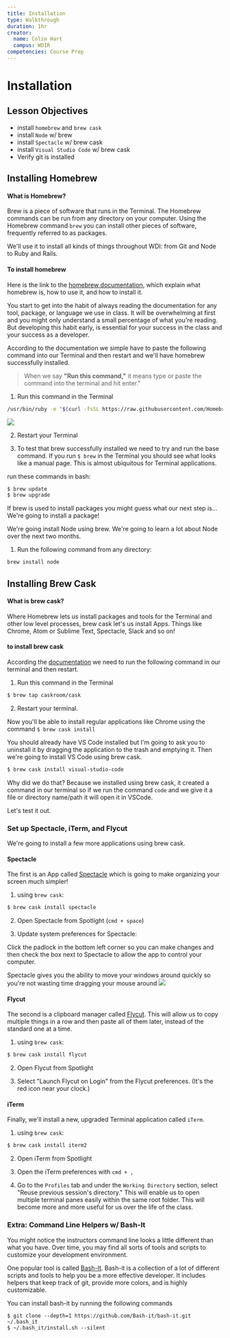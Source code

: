 ```yaml
---
title: Installation
type: Walkthrough
duration: 1hr
creator:
  name: Colin Hart
  campus: WDIR
competencies: Course Prep
---
```


# Installation

## Lesson Objectives

- install `homebrew` and `brew cask`
- install `Node` w/ brew
- install `Spectacle` w/ brew cask
- install `Visual Studio Code` w/ brew cask
- Verify git is installed


## Installing Homebrew
#### What is Homebrew?

Brew is a piece of software that runs in the Terminal. The Homebrew commands can be run from any directory on your computer. Using the Homebrew command `brew` you can install other pieces of software, frequently referred to as packages.

We'll use it to install all kinds of things throughout WDI: from Git and Node to Ruby and Rails.


#### To install homebrew

Here is the link to the [homebrew documentation](http://brew.sh/), which explain what homebrew is, how to use it, and how to install it.

You start to get into the habit of always reading the documentation for any tool, package, or language we use in class. It will be overwhelming at first and you might only understand a small percentage of what you're reading. But developing this habit early, is essential for your success in the class and your success as a developer.


According to the documentation we simple have to paste the following command into our Terminal and then restart and we'll have homebrew successfully installed.

> When we say **"Run this command,"** it means type or paste the command into the terminal and hit enter."

1. Run this command in the Terminal

  ```bash
  /usr/bin/ruby -e "$(curl -fsSL https://raw.githubusercontent.com/Homebrew/install/master/install)"
  ```

  ![](.md_resources/brew_install.gif)

2. Restart your Terminal

3. To test that brew successfully installed we need to try and run the base command. If you run `$ brew` in the Terminal you should see what looks like a manual page. This is almost ubiquitous for Terminal applications.

  run these commands in bash:

  ```bash
  $ brew update
  $ brew upgrade
  ```

If brew is used to install packages you might guess what our next step is... We're going to install a package!

We're going install Node using brew. We're going to learn a lot about Node over the next two months.

1. Run the following command from any directory:

  ```bash
  brew install node
  ```

## Installing Brew Cask
#### What is brew cask?

Where Homebrew lets us install packages and tools for the Terminal and other low level processes, brew cask let's us install Apps. Things like Chrome, Atom or Sublime Text, Spectacle, Slack and so on!


#### to install brew cask

According the [documentation](https://caskroom.github.io/) we need to run the following command in our terminal and then restart.

1. Run this command in the Terminal

  ```bash
  $ brew tap caskroom/cask
  ```

2. Restart your terminal.

Now you'll be able to install regular applications like Chrome using the command `$ brew cask install`

You should already have VS Code installed but I'm going to ask you to uninstall it by dragging the application to the trash and emptying it. Then we're going to install VS Code using brew cask.

```bash
$ brew cask install visual-studio-code
```

Why did we do that? Because we installed using brew cask, it created a command in our terminal so if we run the command `code` and we give it a file or directory name/path it will open it in VSCode.

Let's test it out.

### Set up Spectacle, iTerm, and Flycut

We're going to install a few more applications using brew cask. 

#### Spectacle

The first is an App called [Spectacle](https://github.com/eczarny/spectacle) which is going to make organizing your screen much simpler!

1. using `brew cask`:
  ```bash
  $ brew cask install spectacle
  ```
  
2. Open Spectacle from Spotlight (`cmd + space`)

3. Update system preferences for Spectacle:

  Click the padlock in the bottom left corner so you can make changes and then check the box next to Spectacle to allow the app to control your computer.

  Spectacle gives you the ability to move your windows around quickly so you're not wasting time dragging your mouse around
  ![](.md_resources/specs.gif)
  
#### Flycut

The second is a clipboard manager called [Flycut](https://github.com/TermiT/Flycut). This will allow us to copy multiple things in a row and then paste all of them later, instead of the standard one at a time.

1. using `brew cask`:

  ```bash
  $ brew cask install flycut
  ```
  
2. Open Flycut from Spotlight

3. Select "Launch Flycut on Login" from the Flycut preferences. (It's the red icon near your clock.)

#### iTerm

Finally, we'll install a new, upgraded Terminal application called `iTerm`.
1. using `brew cask`:

  ```bash
  $ brew cask install iterm2
  ```
  
2. Open iTerm from Spotlight

3. Open the iTerm preferences with `cmd + ,`

4. Go to the `Profiles` tab and under the `Working Directory` section, select "Reuse previous session's directory." This will enable us to open multiple terminal panes easily within the same root folder. This will become more and more useful for us over the life of the class.

### Extra: Command Line Helpers w/ Bash-It

You might notice the instructors command line looks a little different than what you have.  Over time, you may find all sorts of tools and scripts to customize your development environment.  

One popular tool is called [Bash-It](https://github.com/Bash-it/bash-it). Bash-it is a collection of a lot of different scripts and tools to help you be a more effective developer.  It includes helpers that keep track of git, provide more colors, and is highly customizable.  

You can install bash-it by running the following commands
```
$ git clone --depth=1 https://github.com/Bash-it/bash-it.git ~/.bash_it
$ ~/.bash_it/install.sh --silent
```

